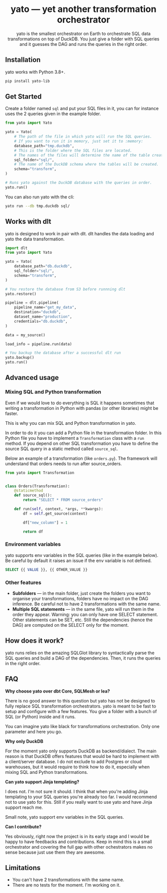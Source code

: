 <h1 align="center">
    <strong>yato — yet another transformation orchestrator</strong>
</h1>
<p align="center">
yato is the smallest orchestrator on Earth to orchestrate SQL data transformations on top of DuckDB. You just give a folder with SQL queries and it guesses the DAG and runs the queries in the right order.
</p>

## Installation

yato works with Python 3.8+.

```bash
pip install yato-lib
```

## Get Started

Create a folder named `sql` and put your SQL files in it, you can for instance uses the 2 queries given in the example folder.

```python
from yato import Yato

yato = Yato(
    # The path of the file in which yato will run the SQL queries.
    # If you want to run it in memory, just set it to :memory:
    database_path="tmp.duckdb",
    # This is the folder where the SQL files are located.
    # The names of the files will determine the name of the table created.
    sql_folder="sql/",
    # The name of the DuckDB schema where the tables will be created.
    schema="transform",
)

# Runs yato against the DuckDB database with the queries in order.
yato.run()
```

You can also run yato with the cli:

```bash
yato run --db tmp.duckdb sql/
```

## Works with dlt

yato is designed to work in pair with dlt. dlt handles the data loading and yato the data transformation.

```python
import dlt
from yato import Yato

yato = Yato(
    database_path="db.duckdb",
    sql_folder="sql/",
    schema="transform",
)

# You restore the database from S3 before runnning dlt
yato.restore()

pipeline = dlt.pipeline(
    pipeline_name="get_my_data",
    destination="duckdb",
    dataset_name="production",
    credentials="db.duckdb",
)

data = my_source()

load_info = pipeline.run(data)

# You backup the database after a successful dlt run
yato.backup()
yato.run()
```

## Advanced usage

### Mixing SQL and Python transformation
Even if we would love to do everything is SQL it happens sometimes that writing a transformation in Python with pandas (or other libraries) might be faster.

This is why you can mix SQL and Python transformation in yato.

In order to do it you can add a Python file in the transformation folder. In this Python file you have to implement a `Transformation` class with a `run` method. If you depend on other SQL transformation you have to define the source SQL query in a static method called `source_sql`.

Below an example of a transformation (like `orders.py`). The framework will understand that orders needs to run after source_orders.
```python
from yato import Transformation


class Orders(Transformation):
    @staticmethod
    def source_sql():
        return "SELECT * FROM source_orders"

    def run(self, context, *args, **kwargs):
        df = self.get_source(context)

        df["new_column"] = 1

        return df
```

### Environment variables
yato supports env variables in the SQL queries (like in the example below). Be careful by default it raises an issue if the env variable is not defined.

```sql
SELECT {{ VALUE }}, {{ OTHER_VALUE }}
```

### Other features
* **Subfolders** — in the main folder, just create the folders you want to organise your transformations, folders have no impact on the DAG inference. Be careful not to have 2 transformations with the same name.
* **Multiple SQL statements** — in the same file, yato will run them in the order they appear. Warning: you can only have one SELECT statement. Other statements can be SET, etc. Still the dependencies (hence the DAG) are computed on the SELECT only for the moment.


## How does it work?

yato runs relies on the amazing SQLGlot library to syntactically parse the SQL queries and build a DAG of the dependencies. Then, it runs the queries in the right order.

## FAQ

**Why choose yato over dbt Core, SQLMesh or lea?**

There is no good answer to this question but yato has not be designed to fully replace SQL transformation orchestrators. yato is meant to be fast to setup and configure with a few features. You give a folder with a bunch of SQL (or Python) inside and it runs. 

You can imagine yato like black for transformations orchestration. Only one parameter and here you go.

**Why only DuckDB**

For the moment yato only supports DuckDB as backend/dialect. The main reason is that DuckDB offers features that would be hard to implement with a client/server database. I do not exclude to add Postgres or cloud warehouses, but it would require to think how to do it, especially when mixing SQL and Python transformations.

**Can yato support Jinja templating?**

I does not. I'm not sure it should. I think that when you're adding Jinja templating to your SQL queries you're already too far. I would recommend not to use yato for this. Still if you really want to use yato and have Jinja support reach me. 

Small note, yato support env variables in the SQL queries.

**Can I contribute?**

Yes obviously, right now the project is in its early stage and I would be happy to have feedbacks and contributions. Keep in mind this is a small orchestrator and covering the full gap with other ochestrators makes no sense because just use them they are awesome.



## Limitations
* You can't have 2 transformations with the same name.
* There are no tests for the moment. I'm working on it.